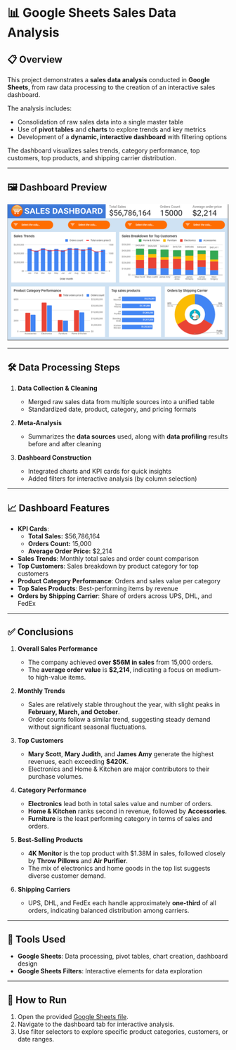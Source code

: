 # 📊 Google Sheets Sales Data Analysis

## 📋 Overview
This project demonstrates a **sales data analysis** conducted in **Google Sheets**, from raw data processing to the creation of an interactive sales dashboard.  

The analysis includes:
- Consolidation of raw sales data into a single master table  
- Use of **pivot tables** and **charts** to explore trends and key metrics  
- Development of a **dynamic, interactive dashboard** with filtering options  

The dashboard visualizes sales trends, category performance, top customers, top products, and shipping carrier distribution.  

---

## 🖼 Dashboard Preview
![Sales Dashboard](store_sales_analysis_dashboard.png)

---

## 🛠 Data Processing Steps
1. **Data Collection & Cleaning**  
   - Merged raw sales data from multiple sources into a unified table  
   - Standardized date, product, category, and pricing formats  

2. **Meta-Analysis**  
   - Summarizes the **data sources** used, along with **data profiling** results before and after cleaning  

3. **Dashboard Construction**  
   - Integrated charts and KPI cards for quick insights  
   - Added filters for interactive analysis (by column selection)  

---

## 📈 Dashboard Features
- **KPI Cards**:  
  - **Total Sales:** $56,786,164  
  - **Orders Count:** 15,000  
  - **Average Order Price:** $2,214  
- **Sales Trends**: Monthly total sales and order count comparison  
- **Top Customers**: Sales breakdown by product category for top customers  
- **Product Category Performance**: Orders and sales value per category  
- **Top Sales Products**: Best-performing items by revenue  
- **Orders by Shipping Carrier**: Share of orders across UPS, DHL, and FedEx  

---

## ✅ Conclusions

1. **Overall Sales Performance**  
   - The company achieved **over $56M in sales** from 15,000 orders.  
   - The **average order value** is **$2,214**, indicating a focus on medium- to high-value items.  

2. **Monthly Trends**  
   - Sales are relatively stable throughout the year, with slight peaks in **February, March, and October**.  
   - Order counts follow a similar trend, suggesting steady demand without significant seasonal fluctuations.  

3. **Top Customers**  
   - **Mary Scott**, **Mary Judith**, and **James Amy** generate the highest revenues, each exceeding **$420K**.  
   - Electronics and Home & Kitchen are major contributors to their purchase volumes.  

4. **Category Performance**  
   - **Electronics** lead both in total sales value and number of orders.  
   - **Home & Kitchen** ranks second in revenue, followed by **Accessories**.  
   - **Furniture** is the least performing category in terms of sales and orders.  

5. **Best-Selling Products**  
   - **4K Monitor** is the top product with $1.38M in sales, followed closely by **Throw Pillows** and **Air Purifier**.  
   - The mix of electronics and home goods in the top list suggests diverse customer demand.  

6. **Shipping Carriers**  
   - UPS, DHL, and FedEx each handle approximately **one-third** of all orders, indicating balanced distribution among carriers.  

---

## 🧰 Tools Used
- **Google Sheets**: Data processing, pivot tables, chart creation, dashboard design  
- **Google Sheets Filters**: Interactive elements for data exploration

---

## 📌 How to Run
1. Open the provided [Google Sheets file](https://docs.google.com/spreadsheets/d/17T1OTtq8y5nJHrnx0OEXIMmZ9RTn-bmEKgx_CIbl9wM/edit?usp=sharing).
2. Navigate to the dashboard tab for interactive analysis.  
3. Use filter selectors to explore specific product categories, customers, or date ranges.  
